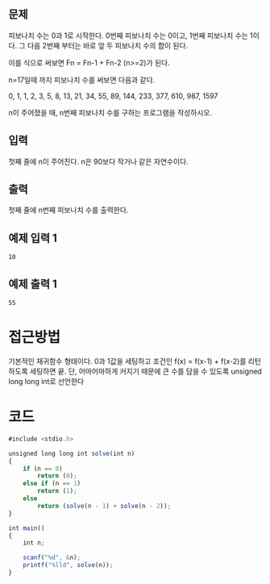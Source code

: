 ## 문제

피보나치 수는 0과 1로 시작한다. 0번째 피보나치 수는 0이고, 1번째 피보나치 수는 1이다. 그 다음 2번째 부터는 바로 앞 두 피보나치 수의 합이 된다.

이를 식으로 써보면 Fn = Fn-1 + Fn-2 (n>=2)가 된다.

n=17일때 까지 피보나치 수를 써보면 다음과 같다.

0, 1, 1, 2, 3, 5, 8, 13, 21, 34, 55, 89, 144, 233, 377, 610, 987, 1597

n이 주어졌을 때, n번째 피보나치 수를 구하는 프로그램을 작성하시오.

## 입력

첫째 줄에 n이 주어진다. n은 90보다 작거나 같은 자연수이다.

## 출력

첫째 줄에 n번째 피보나치 수를 출력한다.

## 예제 입력 1

```
10

```

## 예제 출력 1

```
55
```

# 접근방법

기본적인 재귀함수 형태이다. 0과 1값을 세팅하고 조건인 f(x) = f(x-1) + f(x-2)를 리턴하도록 세팅하면 끝. 단, 어마어마하게 커지기 때문에 큰 수를 담을 수 있도록 unsigned long long int로 선언한다

# 코드

```jsx
#include <stdio.h>

unsigned long long int solve(int n)
{
	if (n == 0)
		return (0);
	else if (n == 1)
		return (1);
	else
		return (solve(n - 1) + solve(n - 2));
}

int main()
{
	int n;

	scanf("%d", &n);
	printf("%lld", solve(n));
}
```
